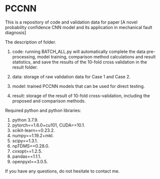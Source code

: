 # PCCNN

This is a repository of code and validation data for paper [A novel probability confidence CNN model and its application in mechanical fault diagnosis]

The description of folder.

1. code: running BATCH_ALL.py will automatically complete the data pre-processing, model training, comparison method calculations and result statistics, and save the results of the 10-fold cross validation in the result folder.

2. data: storage of raw validation data for Case 1 and Case 2.

3. model: trained PCCNN models that can be used for direct testing.

4. result: storage of the result of 10-fold cross-validation, including the proposed and comparison methods.

Required python and python libraries:
1. python 3.7.9.
2. pytorch==1.6.0+cu101, CUDA==10.1.
3. scikit-learn==0.23.2.
4. numpy==1.19.2+mkl.
5. scipy==1.3.1.
6. npTDMS==0.28.0.
7. cvxopt==1.2.5.
8. pandas==1.1.1.
9. openpyxl==3.0.5.

If you have any questions, do not hesitate to contact me.